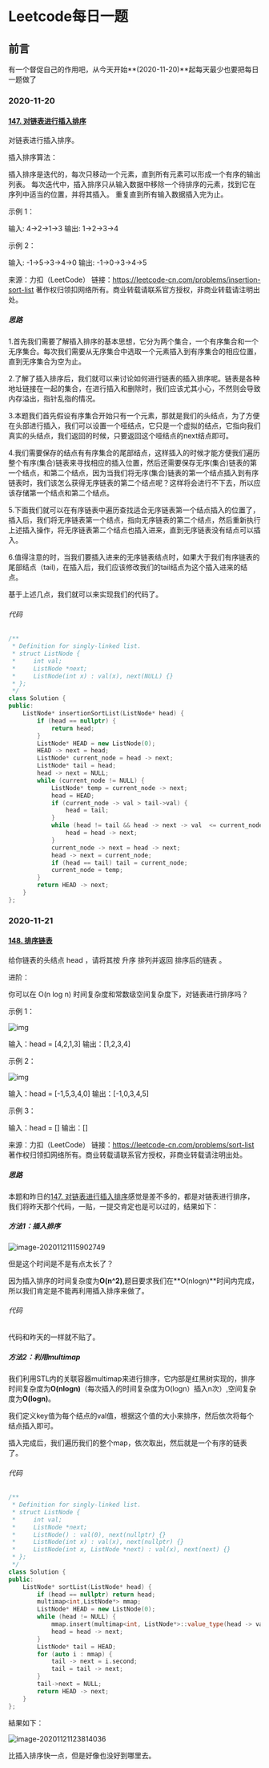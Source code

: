 # Leetcode每日一题

## 前言

有一个督促自己的作用吧，从今天开始**(2020-11-20)**起每天最少也要把每日一题做了

### 2020-11-20

#### [147. 对链表进行插入排序](https://leetcode-cn.com/problems/insertion-sort-list/)

对链表进行插入排序。



插入排序算法：

插入排序是迭代的，每次只移动一个元素，直到所有元素可以形成一个有序的输出列表。
每次迭代中，插入排序只从输入数据中移除一个待排序的元素，找到它在序列中适当的位置，并将其插入。
重复直到所有输入数据插入完为止。


示例 1：

输入: 4->2->1->3
输出: 1->2->3->4

示例 2：

输入: -1->5->3->4->0
输出: -1->0->3->4->5

来源：力扣（LeetCode）
链接：https://leetcode-cn.com/problems/insertion-sort-list
著作权归领扣网络所有。商业转载请联系官方授权，非商业转载请注明出处。



##### 思路

1.首先我们需要了解插入排序的基本思想，它分为两个集合，一个有序集合和一个无序集合。每次我们需要从无序集合中选取一个元素插入到有序集合的相应位置，直到无序集合为空为止。

2.了解了插入排序后，我们就可以来讨论如何进行链表的插入排序呢。链表是各种地址链接在一起的集合，在进行插入和删除时，我们应该尤其小心，不然则会导致内存溢出，指针乱指的情况。

3.本题我们首先假设有序集合开始只有一个元素，那就是我们的头结点，为了方便在头部进行插入，我们可以设置一个哑结点，它只是一个虚拟的结点，它指向我们真实的头结点，我们返回的时候，只要返回这个哑结点的next结点即可。

4.我们需要保存的结点有有序集合的尾部结点，这样插入的时候才能方便我们遍历整个有序(集合)链表来寻找相应的插入位置，然后还需要保存无序(集合)链表的第一个结点，和第二个结点，因为当我们将无序(集合)链表的第一个结点插入到有序链表时，我们该怎么获得无序链表的第二个结点呢？这样将会进行不下去，所以应该存储第一个结点和第二个结点。

5.下面我们就可以在有序链表中遍历查找适合无序链表第一个结点插入的位置了，插入后，我们将无序链表第一个结点，指向无序链表的第二个结点，然后重新执行上述插入操作，将无序链表第二个结点也插入进来，直到无序链表没有结点可以插入。

6.值得注意的时，当我们要插入进来的无序链表结点时，如果大于我们有序链表的尾部结点（tail)，在插入后，我们应该修改我们的tail结点为这个插入进来的结点。

基于上述几点，我们就可以来实现我们的代码了。

###### 代码

```cpp
/**
 * Definition for singly-linked list.
 * struct ListNode {
 *     int val;
 *     ListNode *next;
 *     ListNode(int x) : val(x), next(NULL) {}
 * };
 */
class Solution {
public:
    ListNode* insertionSortList(ListNode* head) {
        if (head == nullptr) {
            return head;
        }
        ListNode* HEAD = new ListNode(0);
        HEAD -> next = head;
        ListNode* current_node = head -> next;
        ListNode* tail = head;
        head -> next = NULL;
        while (current_node != NULL) {
            ListNode* temp = current_node -> next;
            head = HEAD;
            if (current_node -> val > tail->val) {
                head = tail;
            }
            while (head != tail && head -> next -> val  <= current_node -> val) {
                head = head -> next;
            }
            current_node -> next = head -> next;
            head -> next = current_node;
            if (head == tail) tail = current_node;
            current_node = temp;
        }
        return HEAD -> next;
    }
};
```



### 2020-11-21

#### [148. 排序链表](https://leetcode-cn.com/problems/sort-list/)

给你链表的头结点 head ，请将其按 升序 排列并返回 排序后的链表 。

进阶：

你可以在 O(n log n) 时间复杂度和常数级空间复杂度下，对链表进行排序吗？

示例 1：

![img](https://gitee.com/long_kejie/image/raw/master/sort_list_1.jpg)

输入：head = [4,2,1,3]
输出：[1,2,3,4]

示例 2：

![img](https://gitee.com/long_kejie/image/raw/master/sort_list_2.jpg)

输入：head = [-1,5,3,4,0]
输出：[-1,0,3,4,5]

示例 3：

输入：head = []
输出：[]

来源：力扣（LeetCode）
链接：https://leetcode-cn.com/problems/sort-list
著作权归领扣网络所有。商业转载请联系官方授权，非商业转载请注明出处。

##### 思路

本题和昨日的[147. 对链表进行插入排序](https://leetcode-cn.com/problems/insertion-sort-list/)感觉是差不多的，都是对链表进行排序，我们将昨天那个代码，一贴，一提交肯定也是可以过的，结果如下：

##### 方法1：插入排序

![image-20201121115902749](https://gitee.com/long_kejie/image/raw/master/image-20201121115902749.png)

但是这个时间是不是有点太长了？

因为插入排序的时间复杂度为**O(n^2)**,题目要求我们在**O(nlogn)**时间内完成，所以我们肯定是不能再利用插入排序来做了。

###### 代码

代码和昨天的一样就不贴了。

##### 方法2：利用multimap

我们利用STL内的关联容器multimap来进行排序，它内部是红黑树实现的，排序时间复杂度为**O(nlogn)**（每次插入的时间复杂度为O(logn）插入n次）,空间复杂度为**O(logn)**。

我们定义key值为每个结点的val值，根据这个值的大小来排序，然后依次将每个结点插入即可。

插入完成后，我们遍历我们的整个map，依次取出，然后就是一个有序的链表了。

###### 代码

```cpp
/**
 * Definition for singly-linked list.
 * struct ListNode {
 *     int val;
 *     ListNode *next;
 *     ListNode() : val(0), next(nullptr) {}
 *     ListNode(int x) : val(x), next(nullptr) {}
 *     ListNode(int x, ListNode *next) : val(x), next(next) {}
 * };
 */
class Solution {
public:
    ListNode* sortList(ListNode* head) {
        if (head == nullptr) return head;
        multimap<int,ListNode*> mmap;
        ListNode* HEAD = new ListNode(0);
        while (head != NULL) {
            mmap.insert(multimap<int, ListNode*>::value_type(head -> val, head));
            head = head -> next;
        }
        ListNode* tail = HEAD;
        for (auto i : mmap) {
            tail -> next = i.second;
            tail = tail -> next;
        }
        tail->next = NULL;
        return HEAD -> next;
    }
};
```

結果如下：

![image-20201121123814036](https://gitee.com/long_kejie/image/raw/master/image-20201121123814036.png)

比插入排序快一点，但是好像也没好到哪里去。